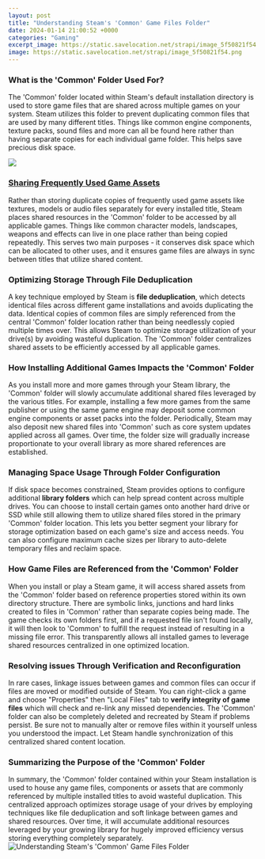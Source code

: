 ```yaml
---
layout: post
title: "Understanding Steam's 'Common' Game Files Folder"
date: 2024-01-14 21:00:52 +0000
categories: "Gaming"
excerpt_image: https://static.savelocation.net/strapi/image_5f50821f54.png
image: https://static.savelocation.net/strapi/image_5f50821f54.png
---
```


### What is the 'Common' Folder Used For?
The 'Common' folder located within Steam's default installation directory is used to store game files that are shared across multiple games on your system. Steam utilizes this folder to prevent duplicating common files that are used by many different titles. Things like common engine components, texture packs, sound files and more can all be found here rather than having separate copies for each individual game folder. This helps save precious disk space.

![](https://techcult.com/wp-content/uploads/2021/10/double-click-on-steamapps-folder.png)
### [Sharing Frequently Used Game Assets](https://store.fi.io.vn/call-your-mom-mothers-gift-i-love-my-mother-your-mom-is-calling-2986) 
Rather than storing duplicate copies of frequently used game assets like textures, models or audio files separately for every installed title, Steam places shared resources in the 'Common' folder to be accessed by all applicable games. Things like common character models, landscapes, weapons and effects can live in one place rather than being copied repeatedly. This serves two main purposes - it conserves disk space which can be allocated to other uses, and it ensures game files are always in sync between titles that utilize shared content.
### Optimizing Storage Through File Deduplication
A key technique employed by Steam is **file deduplication**, which detects identical files across different game installations and avoids duplicating the data. Identical copies of common files are simply referenced from the central 'Common' folder location rather than being needlessly copied multiple times over. This allows Steam to optimize storage utilization of your drive(s) by avoiding wasteful duplication. The 'Common' folder centralizes shared assets to be efficiently accessed by all applicable games.
### How Installing Additional Games Impacts the 'Common' Folder 
As you install more and more games through your Steam library, the 'Common' folder will slowly accumulate additional shared files leveraged by the various titles. For example, installing a few more games from the same publisher or using the same game engine may deposit some common engine components or asset packs into the folder. Periodically, Steam may also deposit new shared files into 'Common' such as core system updates applied across all games. Over time, the folder size will gradually increase proportionate to your overall library as more shared references are established.
### **Managing Space Usage Through Folder Configuration**
If disk space becomes constrained, Steam provides options to configure additional **library folders** which can help spread content across multiple drives. You can choose to install certain games onto another hard drive or SSD while still allowing them to utilize shared files stored in the primary 'Common' folder location. This lets you better segment your library for storage optimization based on each game's size and access needs. You can also configure maximum cache sizes per library to auto-delete temporary files and reclaim space.
### How Game Files are Referenced from the 'Common' Folder
When you install or play a Steam game, it will access shared assets from the 'Common' folder based on reference properties stored within its own directory structure. There are symbolic links, junctions and hard links created to files in 'Common' rather than separate copies being made. The game checks its own folders first, and if a requested file isn't found locally, it will then look to 'Common' to fulfill the request instead of resulting in a missing file error. This transparently allows all installed games to leverage shared resources centralized in one optimized location.
### Resolving issues Through Verification and Reconfiguration  
In rare cases, linkage issues between games and common files can occur if files are moved or modified outside of Steam. You can right-click a game and choose "Properties" then "Local Files" tab to **verify integrity of game files** which will check and re-link any missed dependencies. The 'Common' folder can also be completely deleted and recreated by Steam if problems persist. Be sure not to manually alter or remove files within it yourself unless you understood the impact. Let Steam handle synchronization of this centralized shared content location.
### Summarizing the Purpose of the 'Common' Folder
In summary, the 'Common' folder contained within your Steam installation is used to house any game files, components or assets that are commonly referenced by multiple installed titles to avoid wasteful duplication. This centralized approach optimizes storage usage of your drives by employing techniques like file deduplication and soft linkage between games and shared resources. Over time, it will accumulate additional resources leveraged by your growing library for hugely improved efficiency versus storing everything completely separately.
![Understanding Steam's 'Common' Game Files Folder](https://static.savelocation.net/strapi/image_5f50821f54.png)